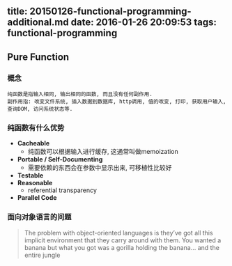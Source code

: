 title: 20150126-functional-programming-additional.md
date: 2016-01-26 20:09:53
tags: functional-programming
---


## Pure Function

### 概念
```
纯函数是指输入相同, 输出相同的函数, 而且没有任何副作用.
副作用指: 改变文件系统, 插入数据到数据库, http调用, 值的改变, 打印, 获取用户输入, 查询DOM, 访问系统状态等. 
```

### 纯函数有什么优势 

- **Cacheable**
  * 纯函数可以根据输入进行缓存, 这通常叫做memoization
- **Portable / Self-Documenting**
  * 需要依赖的东西会在参数中显示出来, 可移植性比较好 
- **Testable**
- **Reasonable**
  * referential transparency
- **Parallel Code**


### 面向对象语言的问题
    
> The problem with object-oriented languages is they’ve got all this implicit environment that they carry around with them. You wanted a banana but what you got was a gorilla holding the banana... and the entire jungle    

